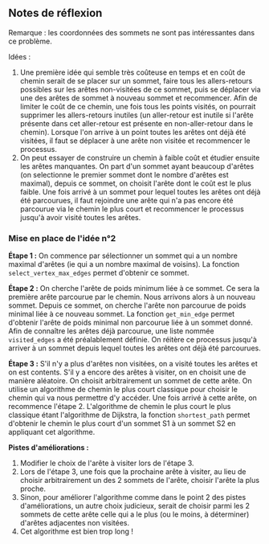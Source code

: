 ## Notes de réflexion

Remarque : les coordonnées des sommets ne sont pas intéressantes dans ce problème.

Idées :
1. Une première idée qui semble très coûteuse en temps et en coût de chemin serait de se placer sur un sommet, faire tous les allers-retours possibles sur les arêtes non-visitées de ce sommet, puis se déplacer via une des arêtes de sommet à nouveau sommet et recommencer. Afin de limiter le coût de ce chemin, une fois tous les points visités, on pourrait supprimer les allers-retours inutiles (un aller-retour est inutile si l'arête présente dans cet aller-retour est présente en non-aller-retour dans le chemin). Lorsque l'on arrive à un point toutes les arêtes ont déjà été visitées, il faut se déplacer à une arête non visitée et recommencer le processus.
2. On peut essayer de construire un chemin à faible coût et étudier ensuite les arêtes manquantes. On part d'un sommet ayant beaucoup d'arêtes (on selectionne le premier sommet dont le nombre d'arêtes est maximal), depuis ce sommet, on choisit l'arête dont le coût est le plus faible. Une fois arrivé à un sommet pour lequel toutes les arêtes ont déjà été parcourues, il faut rejoindre une arête qui n'a pas encore été parcourue via le chemin le plus court et recommencer le processus jusqu'à avoir visité toutes les arêtes.


### Mise en place de l'idée n°2

**Étape 1 :** On commence par sélectionner un sommet qui a un nombre maximal d'arêtes (ie qui a un nombre maximal de voisins). La fonction `select_vertex_max_edges` permet d'obtenir ce sommet.

**Étape 2 :** On cherche l'arête de poids minimum liée à ce sommet. Ce sera la première arête parcourue par le chemin. Nous arrivons alors à un nouveau sommet. Depuis ce sommet, on cherche l'arête non parcourue de poids minimal liée à ce nouveau sommet. La fonction `get_min_edge` permet d'obtenir l'arête de poids minimal non parcourue liée à un sommet donné. Afin de connaître les arêtes déjà parcourue, une liste nommée `visited_edges` a été préalablement définie. On réitère ce processus jusqu'à arriver à un sommet depuis lequel toutes les arêtes ont déjà été parcourues.

**Étape 3 :** S'il n'y a plus d'arêtes non visitées, on a visité toutes les arêtes et on est contents. S'il y a encore des arêtes à visiter, on en choisit une de manière aléatoire. On choisit arbitrairement un sommet de cette arête. On utilise un algorithme de chemin le plus court classique pour choisir le chemin qui va nous permettre d'y accéder. Une fois arrivé à cette arête, on recommence l'étape 2. L'algorithme de chemin le plus court le plus classique étant l'algorithme de Dijkstra, la fonction `shortest_path` permet d'obtenir le chemin le plus court d'un sommet S1 à un sommet S2 en appliquant cet algorithme.

**Pistes d'améliorations :**
1. Modifier le choix de l'arête à visiter lors de l'étape 3.
2. Lors de l'étape 3, une fois que la prochaine arête à visiter, au lieu de choisir arbitrairement un des 2 sommets de l'arête, choisir l'arête la plus proche.
3. Sinon, pour améliorer l'algorithme comme dans le point 2 des pistes d'améliorations, un autre choix judicieux, serait de choisir parmi les 2 sommets de cette arête celle qui a le plus (ou le moins, à déterminer) d'arêtes adjacentes non visitées.
4. Cet algorithme est bien trop long !

